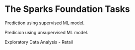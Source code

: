 # The Sparks Foundation Tasks
Prediction using supervised ML model.

Predicion using unsupervised ML model.

Exploratory Data Analysis - Retail
